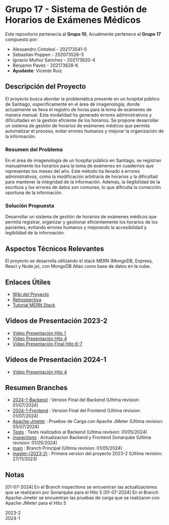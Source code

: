 # Grupo 17 - Sistema de Gestión de Horarios de Exámenes Médicos

Este repositorio pertenecia al **Grupo 10**, Acualmente pertenece al **Grupo 17** compuesto por:

* Alessandro Cintolesi - 202173541-0
* Sebastian Poppen - 202073526-3
* Ignacio Muñoz Sanchez - 202173620-4
* Benjamin Pavez - 202173628-K
* **Ayudante**: Vicente Ruiz

## Descripción del Proyecto
El proyecto busca abordar la problemática presente en un hospital público de Santiago, específicamente en el área de imagenología, donde actualmente se lleva el registro de horas para la toma de exámenes de manera manual. Esta modalidad ha generado errores administrativos y dificultades en la gestión eficiente de los horarios. Se propone desarrollar un sistema de gestión de horarios de exámenes médicos que permita automatizar el proceso, evitar errores humanos y mejorar la organización de la información.

### Resumen del Problema
En el área de imagenología de un hospital público en Santiago, se registran manualmente los horarios para la toma de exámenes en cuadernos que representan los meses del año. Este método ha llevado a errores administrativos, como la modificación arbitraria de horarios y la dificultad para mantener la integridad de la información. Además, la ilegibilidad de la escritura y los errores de datos son comunes, lo que dificulta la corrección oportuna de la información.

### Solución Propuesta
Desarrollar un sistema de gestión de horarios de exámenes médicos que permita registrar, organizar y gestionar eficientemente los horarios de los pacientes, evitando errores humanos y mejorando la accesibilidad y legibilidad de la información.

## Aspectos Técnicos Relevantes
El proyecto se desarrolla utilizando el stack MERN (MongoDB, Express, React y Node.js), con MongoDB Atlas como base de datos en la nube.

## Enlaces Útiles
* [Wiki del Proyecto](https://github.com/Zurickata/INF236-2023-2-GRUPO-10/wiki)
* [Retrospectiva](https://github.com/Zurickata/INF236-2023-2-GRUPO-10/wiki) 
* [Tutorial MERN Stack](https://www.mongodb.com/languages/mern-stack-tutorial)

## Videos de Presentación 2023-2
* [Video Presentación Hito 1](https://youtu.be/CUvjCkt1K8s)
* [Video Presentación Hito 4](https://youtu.be/cvHO4355uLU)
* [Video Presentación Final Hito 6-7](https://youtu.be/YYfvixyrhjg)

## Videos de Presentación 2024-1
* [Video Presentación Hito 4](https://youtu.be/UFCdwwdbFp0)

## Resumen Branches
* [2024-1-Backend](https://github.com/IBM-S/INF225-2024-1-GRUPO-17/tree/2024-1-Backend) : Version Final del Backend (Ultima revision: 01/07/2024)
* [2024-1-Frontend](https://github.com/IBM-S/INF225-2024-1-GRUPO-17/tree/2024-1-Frontend) : Version Final del Frontend (Ultima revision: 01/07/2024)
* [Apache-Jmeter](https://github.com/IBM-S/INF225-2024-1-GRUPO-17/tree/Apache-Jmeter) : Pruebas de Carga con Apache JMeter (Ultima revision: 05/07/2024)
* [Tests](https://github.com/IBM-S/INF225-2024-1-GRUPO-17/tree/Tests) : Tests realizados al Backend (Ultima revision: 01/05/2024)
* [inspections](https://github.com/IBM-S/INF225-2024-1-GRUPO-17/tree/inspections) : Actualizacion Backend y Frontend Sonarqube (Ultima revision: 01/05/2024)
* [main](https://github.com/IBM-S/INF225-2024-1-GRUPO-17/tree/main) : Branch Principal (Ultima revision: 01/05/2024)
* [master-(2023-2)](https://github.com/IBM-S/INF225-2024-1-GRUPO-17/tree/master-(2023-2)) : Primera version del proyecto 2023-2 (Ultima revision: 27/11/2023)
  
## Notas
[01-07-2024] En el Branch inspections se encuentran las actualizaciones que se realizaron por Sonarqube para el Hito 5
[01-07-2024] En el Branch Apache-Jmeter se encuentran las pruebas de carga que se realizaron con Apache JMeter para el Hito 5

2023-2  
2024-1
